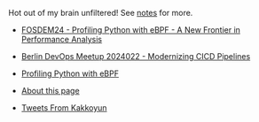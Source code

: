Hot out of my brain unfiltered! See [notes](/notes/) for more.

<!-- NOTE-LIST:START -->
 - [FOSDEM24 - Profiling Python with eBPF - A New Frontier in Performance Analysis](https://kakkoyun.me/notes/presentations/FOSDEM24+-+Profiling+Python+with+eBPF+-+A+New+Frontier+in+Performance+Analysis) 

 - [Berlin DevOps Meetup 2024022 - Modernizing CICD Pipelines](https://kakkoyun.me/notes/presentations/Berlin+DevOps+Meetup+2024022+-+Modernizing+CICD+Pipelines) 

 - [Profiling Python with eBPF](https://kakkoyun.me/notes/presentations/Profiling+Python+with+eBPF) 

 - [About this page](https://kakkoyun.me/notes/About+this+page) 

 - [Tweets From Kakkoyun](https://kakkoyun.me/notes/curation/readwise/tweets/Tweets+From+Kakkoyun) 
<!-- NOTE-LIST:END -->